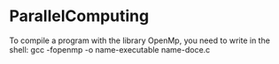 # ParallelComputing

To compile a program with the library OpenMp, you need to write in the shell: gcc -fopenmp -o name-executable name-doce.c

